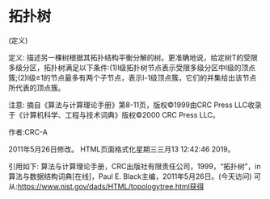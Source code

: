 # 拓扑树


(定义)



定义:
描述另一棵树根据其拓扑结构平衡分解的树。更准确地说，给定树T的受限多级分区，拓扑树满足以下条件:(1)l级拓扑树节点表示受限多级分区中l级的顶点簇;(2)l级≥1的节点最多有两个子节点，表示l-1级顶点簇，它们的并集给出该节点所代表的顶点簇。



注意:
摘自《算法与计算理论手册》第8-11页，版权©1999由CRC Press LLC收录于《计算机科学、工程与技术词典》版权©2000 CRC Press LLC。


作者:CRC-A







2011年5月26日修改。
HTML页面格式化星期三三月13 12:42:46 2019。



引用如下:
算法与计算理论手册，CRC出版社有限责任公司，1999，“拓扑树”，in
算法与数据结构词典[在线]，Paul E. Black主编，2011年5月26日。(今天访问)
可从:https://www.nist.gov/dads/HTML/topologytree.html获得